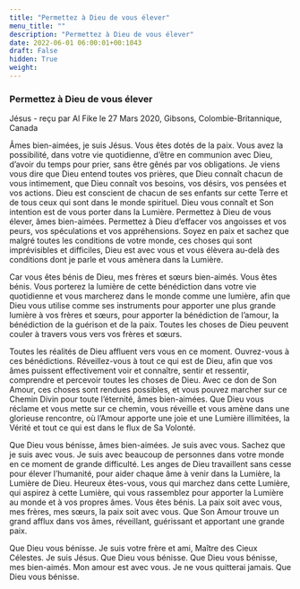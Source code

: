 ```yaml
---
title: "Permettez à Dieu de vous élever"
menu_title: ""
description: "Permettez à Dieu de vous élever"
date: 2022-06-01 06:00:01+00:1043
draft: False
hidden: True
weight:
---
```

### Permettez à Dieu de vous élever

Jésus - reçu par Al Fike le 27 Mars 2020, Gibsons, Colombie-Britannique, Canada

Âmes bien-aimées, je suis Jésus. Vous êtes dotés de la paix. Vous avez la possibilité, dans votre vie quotidienne, d’être en communion avec Dieu, d’avoir du temps pour prier, sans être gênés par vos obligations. Je viens vous dire que Dieu entend toutes vos prières, que Dieu connaît chacun de vous intimement, que Dieu connaît vos besoins, vos désirs, vos pensées et vos actions. Dieu est conscient de chacun de ses enfants sur cette Terre et de tous ceux qui sont dans le monde spirituel. Dieu vous connaît et Son intention est de vous porter dans la Lumière. Permettez à Dieu de vous élever, âmes bien-aimées. Permettez à Dieu d’effacer vos angoisses et vos peurs, vos spéculations et vos appréhensions. Soyez en paix et sachez que malgré toutes les conditions de votre monde, ces choses qui sont imprévisibles et difficiles, Dieu est avec vous et vous élèvera au-delà des conditions dont je parle et vous amènera dans la Lumière.

Car vous êtes bénis de Dieu, mes frères et sœurs bien-aimés. Vous êtes bénis. Vous porterez la lumière de cette bénédiction dans votre vie quotidienne et vous marcherez dans le monde comme une lumière, afin que Dieu vous utilise comme ses instruments pour apporter une plus grande lumière à vos frères et sœurs, pour apporter la bénédiction de l’amour, la bénédiction de la guérison et de la paix. Toutes les choses de Dieu peuvent couler à travers vous vers vos frères et sœurs.

Toutes les réalités de Dieu affluent vers vous en ce moment. Ouvrez-vous à ces bénédictions. Réveillez-vous à tout ce qui est de Dieu, afin que vos âmes puissent effectivement voir et connaître, sentir et ressentir, comprendre et percevoir toutes les choses de Dieu. Avec ce don de Son Amour, ces choses sont rendues possibles, et vous pouvez marcher sur ce Chemin Divin pour toute l’éternité, âmes bien-aimées. Que Dieu vous réclame et vous mette sur ce chemin, vous réveille et vous amène dans une glorieuse rencontre, où l’Amour apporte une joie et une Lumière illimitées, la Vérité et tout ce qui est dans le flux de Sa Volonté.

Que Dieu vous bénisse, âmes bien-aimées. Je suis avec vous. Sachez que je suis avec vous. Je suis avec beaucoup de personnes dans votre monde en ce moment de grande difficulté. Les anges de Dieu travaillent sans cesse pour élever l’humanité, pour aider chaque âme à venir dans la Lumière, la Lumière de Dieu. Heureux êtes-vous, vous qui marchez dans cette Lumière, qui aspirez à cette Lumière, qui vous rassemblez pour apporter la Lumière au monde et à vos propres âmes. Vous êtes bénis. La paix soit avec vous, mes frères, mes sœurs, la paix soit avec vous. Que Son Amour trouve un grand afflux dans vos âmes, réveillant, guérissant et apportant une grande paix.

Que Dieu vous bénisse. Je suis votre frère et ami, Maître des Cieux Célestes. Je suis Jésus. Que Dieu vous bénisse. Que Dieu vous bénisse, mes bien-aimés. Mon amour est avec vous. Je ne vous quitterai jamais. Que Dieu vous bénisse.
